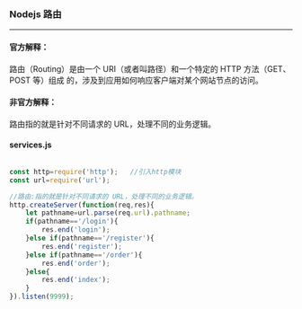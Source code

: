 ### Nodejs 路由
---
#### 官方解释：
路由（Routing）是由一个 URI（或者叫路径）和一个特定的 HTTP 方法（GET、POST 等）组成
的，涉及到应用如何响应客户端对某个网站节点的访问。

#### 非官方解释：
路由指的就是针对不同请求的 URL，处理不同的业务逻辑。

#### services.js
```js

const http=require('http');   //引入http模块
const url=require('url');

//路由:指的就是针对不同请求的 URL，处理不同的业务逻辑。
http.createServer(function(req,res){
	let pathname=url.parse(req.url).pathname;
	if(pathname=='/login'){
		res.end('login');
	}else if(pathname=='/register'){
		res.end('register');
	}else if(pathname=='/order'){
		res.end('order');
	}else{
		res.end('index');
	}
}).listen(9999);

```